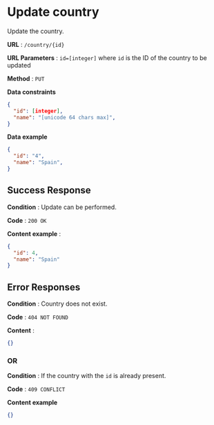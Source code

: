 # Update country

Update the country.

**URL** : `/country/{id}`

**URL Parameters** : `id=[integer]` where `id` is the ID of the country to be updated

**Method** : `PUT`

**Data constraints**

```json
{
  "id": [integer],
  "name": "[unicode 64 chars max]",
}
```

**Data example**

```json
{
  "id": "4",
  "name": "Spain",
}
```

## Success Response

**Condition** : Update can be performed.

**Code** : `200 OK`

**Content example** :

```json
{
  "id": 4,
  "name": "Spain"
}
```

## Error Responses

**Condition** : Country does not exist.

**Code** : `404 NOT FOUND`

**Content** : 
```json
{}
```

### OR

**Condition** : If the country with the `id` is already present.

**Code** : `409 CONFLICT`

**Content example**

```json
{}
```